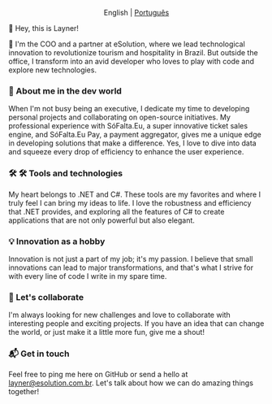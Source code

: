 <p align="center">
  <span>English</span> |
  <a href="https://github.com/LaynerClever/LaynerClever/tree/main/README.md">Português</a>
</p>

👋 Hey, this is Layner!

🚀 I'm the COO and a partner at eSolution, where we lead technological innovation to revolutionize tourism and hospitality in Brazil. But outside the office, I transform into an avid developer who loves to play with code and explore new technologies.

### 🎢 About me in the dev world
When I'm not busy being an executive, I dedicate my time to developing personal projects and collaborating on open-source initiatives. My professional experience with SóFalta.Eu, a super innovative ticket sales engine, and SóFalta.Eu Pay, a payment aggregator, gives me a unique edge in developing solutions that make a difference. Yes, I love to dive into data and squeeze every drop of efficiency to enhance the user experience.

### 🛠️ 🛠️ Tools and technologies
My heart belongs to .NET and C#. These tools are my favorites and where I truly feel I can bring my ideas to life. I love the robustness and efficiency that .NET provides, and exploring all the features of C# to create applications that are not only powerful but also elegant.

### 💡 Innovation as a hobby
Innovation is not just a part of my job; it's my passion. I believe that small innovations can lead to major transformations, and that's what I strive for with every line of code I write in my spare time.

### 🤝 Let's collaborate
I'm always looking for new challenges and love to collaborate with interesting people and exciting projects. If you have an idea that can change the world, or just make it a little more fun, give me a shout!

### 📬 Get in touch
Feel free to ping me here on GitHub or send a hello at layner@esolution.com.br. Let's talk about how we can do amazing things together!
